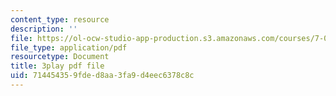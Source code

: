 ```yaml
---
content_type: resource
description: ''
file: https://ol-ocw-studio-app-production.s3.amazonaws.com/courses/7-01sc-fundamentals-of-biology-fall-2011/714454359fded8aa3fa9d4eec6378c8c_1eGsdK1fPLM.pdf
file_type: application/pdf
resourcetype: Document
title: 3play pdf file
uid: 71445435-9fde-d8aa-3fa9-d4eec6378c8c
---
```

